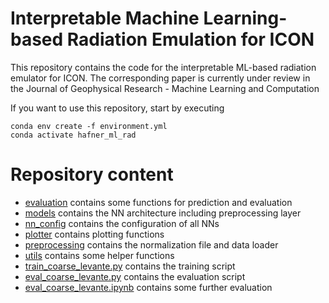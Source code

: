 # Interpretable Machine Learning-based Radiation Emulation for ICON

This repository contains the code for the interpretable ML-based radiation emulator for ICON. The corresponding paper is currently under review in the Journal of Geophysical Research - Machine Learning and Computation 


If you want to use this repository, start by executing
```
conda env create -f environment.yml
conda activate hafner_ml_rad
```

# Repository content
- [evaluation](evaluation) contains some functions for prediction and evaluation
- [models](models) contains the NN architecture including preprocessing layer
- [nn_config](nn_config) contains the configuration of all NNs
- [plotter](plotter) contains plotting functions
- [preprocessing](preprocessing) contains the normalization file and data loader
- [utils](utils) contains some helper functions
- [train_coarse_levante.py](train_coarse_levante.py) contains the training script
- [eval_coarse_levante.py](eval_coarse_levante.py) contains the evaluation script
- [eval_coarse_levante.ipynb](eval_coarse_levante.ipynb) contains some further evaluation